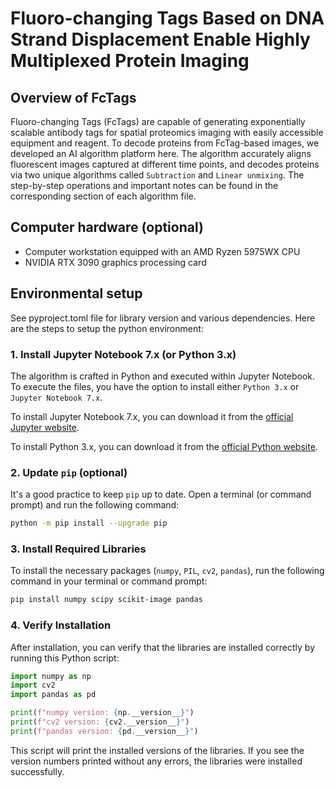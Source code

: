 # Fluoro-changing Tags Based on DNA Strand Displacement Enable Highly Multiplexed Protein Imaging
## Overview of FcTags
Fluoro-changing Tags (FcTags) are capable of generating exponentially scalable antibody tags for spatial proteomics imaging with easily accessible equipment and reagent. To decode proteins from FcTag-based images, we developed an AI algorithm platform here. The algorithm accurately aligns fluorescent images captured at different time points, and decodes proteins via two unique algorithms called `Subtraction` and `Linear unmixing`. The step-by-step operations and important notes can be found in the corresponding section of each algorithm file.

## Computer hardware (optional)
- Computer workstation equipped with an AMD Ryzen 5975WX CPU
- NVIDIA RTX 3090 graphics processing card

## Environmental setup
See pyproject.toml file for library version and various dependencies. Here are the steps to setup the python environment:

### 1. Install Jupyter Notebook 7.x (or Python 3.x)
The algorithm is crafted in Python and executed within Jupyter Notebook.  To execute the files, you have the option to install either `Python 3.x` or `Jupyter Notebook 7.x`.

To install Jupyter Notebook 7.x, you can download it from the [official Jupyter website](https://jupyter.org/).

To install Python 3.x, you can download it from the [official Python website](https://www.python.org/).

### 2. Update `pip` (optional)
It's a good practice to keep `pip` up to date. Open a terminal (or command prompt) and run the following command:

```bash
python -m pip install --upgrade pip
```

### 3. Install Required Libraries
To install the necessary packages (`numpy`, `PIL`, `cv2`, `pandas`), run the following command in your terminal or command prompt:

```bash
pip install numpy scipy scikit-image pandas
```

### 4. Verify Installation
After installation, you can verify that the libraries are installed correctly by running this Python script:

```python
import numpy as np
import cv2
import pandas as pd

print(f"numpy version: {np.__version__}")
print(f"cv2 version: {cv2.__version__}")
print(f"pandas version: {pd.__version__}")
```

This script will print the installed versions of the libraries. If you see the version numbers printed without any errors, the libraries were installed successfully.
